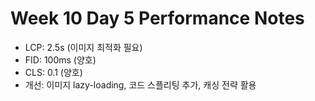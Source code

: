 # Week 10 Day 5 Performance Notes

- LCP: 2.5s (이미지 최적화 필요)
- FID: 100ms (양호)
- CLS: 0.1 (양호)
- 개선: 이미지 lazy-loading, 코드 스플리팅 추가, 캐싱 전략 활용